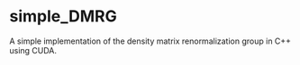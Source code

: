 # simple_DMRG
A simple implementation of the density matrix renormalization group in C++ using CUDA.
